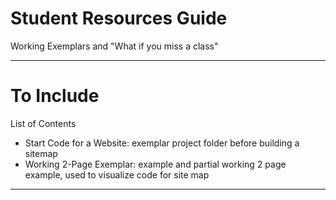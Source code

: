 # Student Resources Guide
Working Exemplars and "What if you miss a class"


---

# To Include

List of Contents
- Start Code for a Website: exemplar project folder before building a sitemap
- Working 2-Page Exemplar: example and partial working 2 page example, used to visualize code for site map

---
